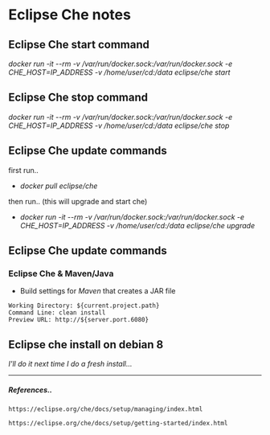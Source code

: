 # Eclipse Che notes


## Eclipse Che start command

_docker run -it --rm -v /var/run/docker.sock:/var/run/docker.sock -e CHE_HOST=IP_ADDRESS -v /home/user/cd:/data eclipse/che start_

## Eclipse Che stop command

_docker run -it --rm -v /var/run/docker.sock:/var/run/docker.sock -e CHE_HOST=IP_ADDRESS -v /home/user/cd:/data eclipse/che stop_


## Eclipse Che update commands

first run..

* _docker pull eclipse/che_

then run.. (this will upgrade and start che)

* _docker run -it --rm -v /var/run/docker.sock:/var/run/docker.sock -e CHE_HOST=IP_ADDRESS -v /home/user/cd:/data eclipse/che upgrade_

## Eclipse Che update commands

### Eclipse Che & Maven/Java

* Build settings for *Maven* that creates a JAR file

```
Working Directory: ${current.project.path}
Command Line: clean install
Preview URL: http://${server.port.6080}
```

## Eclipse che install on debian 8

_I'll do it next time I do a fresh install..._


***

##### References..

```
https://eclipse.org/che/docs/setup/managing/index.html
```

```
https://eclipse.org/che/docs/setup/getting-started/index.html
```
